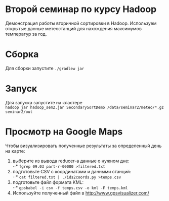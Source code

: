 # Второй семинар по курсу Hadoop
Демонстрация работы вторичной сортировки в Hadoop.
Используем открытые данные метеостанций для нахождения максимумов температур за год.

# Сборка
Для сборки запустите `./gradlew jar`

# Запуск
Для запуска запустите на кластере  
``hadoop jar hadoop_sem2.jar SecondarySortDemo /data/seminar2/meteo/*.gz seminar2/out``

# Просмотр на Google Maps
Чтобы визуализировать полученные результаты за определенный день на карте:  
1. выберите из вывода reducer-а данные о нужном дне:  
⋅⋅* `fgrep 09.03 part-r-00000 >filtered.txt`  
2. подготовьте CSV с координатами и данными станций:  
⋅⋅* `cat filtered.txt | ./ids2coords.py >temps.csv`  
3. подготовьте файл формата KML:  
⋅⋅* `gpsbabel -i csv -f temps.csv -o kml -F temps.kml`  
4. Используйте полученный файл в http://www.gpsvisualizer.com/  
